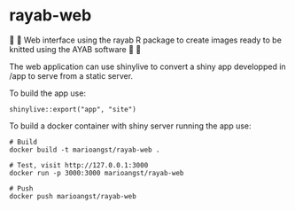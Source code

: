 # rayab-web

🤖 🧶 Web interface using the rayab R package to create images ready to be knitted using the AYAB software 🤖 🧶 

The web application can use shinylive to convert a shiny app developped in /app to serve from a static server.

To build the app use:

```
shinylive::export("app", "site")
```

To build a docker container with shiny server running the app use:

```
# Build
docker build -t marioangst/rayab-web .

# Test, visit http://127.0.0.1:3000
docker run -p 3000:3000 marioangst/rayab-web

# Push
docker push marioangst/rayab-web
```